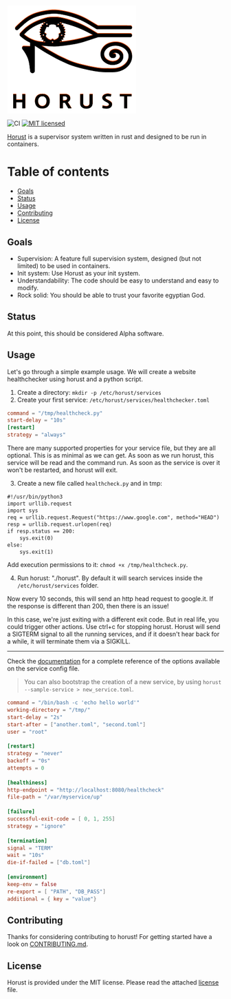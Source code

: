 [<img src="https://github.com/FedericoPonzi/Horust/raw/master/res/horust-logo.png" width="300" align="center">](https://github.com/FedericoPonzi/Horust/raw/master/res/horust-logo.png)

![CI](https://github.com/FedericoPonzi/horust/workflows/CI/badge.svg?branch=master&event=push) [![MIT licensed](https://img.shields.io/badge/license-MIT-blue.svg)](./LICENSE)

[Horust](https://github.com/FedericoPonzi/Horust) is a supervisor system written in rust and designed to be run in containers. 

# Table of contents
* [Goals](#goals)
* [Status](#status)
* [Usage](#usage)
* [Contributing](#contributing)
* [License](#license)

## Goals
* Supervision: A feature full supervision system, designed (but not limited) to be used in containers.
* Init system: Use Horust as your init system.
* Understandability: The code should be easy to understand and easy to modify.
* Rock solid: You should be able to trust your favorite egyptian God.

## Status
At this point, this should be considered Alpha software.

## Usage
Let's go through a simple example usage. We will create a website healthchecker using horust and a python script.
1. Create a directory: `mkdir -p /etc/horust/services`
2. Create your first service: `/etc/horust/services/healthchecker.toml`
```toml
command = "/tmp/healthcheck.py"
start-delay = "10s"
[restart]
strategy = "always"
``` 
There are many supported properties for your service file, but they are all optional. This is as minimal as we can get.
As soon as we run horust, this service will be read and the command run. As soon as the service is over it won't be restarted, and horust will exit.

3. Create a new file called `healthcheck.py` and in tmp:
```
#!/usr/bin/python3
import urllib.request
import sys
req = urllib.request.Request("https://www.google.com", method="HEAD")
resp = urllib.request.urlopen(req)
if resp.status == 200:
    sys.exit(0)
else:
    sys.exit(1)
```
Add execution permissions to it: `chmod +x /tmp/healthcheck.py`.

4. Run horust: "./horust". By default it will search services inside the `/etc/horust/services` folder.

Now every 10 seconds, this will send an http head request to google.it. If the response is different than 200, then there is an issue!

In this case, we're just exiting with a different exit code. But in real life, you could trigger other actions.
Use ctrl+c for stopping horust. Horust will send a SIGTERM signal to all the running services, and if it doesn't hear back for a while, it will terminate them via a SIGKILL.

---

Check the [documentation](https://github.com/FedericoPonzi/Horust/blob/master/DOCUMENTATION.md) for a complete reference of the options available on the service config file.

> You can also bootstrap the creation of a new service, by using `horust --sample-service > new_service.toml`.

```toml
command = "/bin/bash -c 'echo hello world'"
working-directory = "/tmp/"
start-delay = "2s"
start-after = ["another.toml", "second.toml"]
user = "root"

[restart]
strategy = "never"
backoff = "0s"
attempts = 0

[healthiness]
http-endpoint = "http://localhost:8080/healthcheck"
file-path = "/var/myservice/up"

[failure]
successful-exit-code = [ 0, 1, 255]
strategy = "ignore"

[termination]
signal = "TERM"
wait = "10s"
die-if-failed = ["db.toml"]

[environment]
keep-env = false
re-export = [ "PATH", "DB_PASS"]
additional = { key = "value"} 
```

## Contributing
Thanks for considering contributing to horust! For getting started have a look on [CONTRIBUTING.md](https://github.com/FedericoPonzi/Horust/blob/master/DEVELOPMENT.md).

## License
Horust is provided under the MIT license. Please read the attached [license](https://github.com/FedericoPonzi/horust/blob/master/LICENSE) file.

